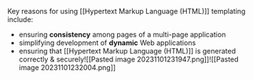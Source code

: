 Key reasons for using [[Hypertext Markup Language (HTML)]] templating include:
- ensuring **consistency** among pages of a multi-page application
- simplifying development of **dynamic** Web applications
- ensuring that [[Hypertext Markup Language (HTML)]] is generated correctly & securely![[Pasted image 20231101231947.png]]![[Pasted image 20231101232004.png]]
